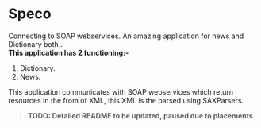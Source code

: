 # Speco
<Alt-h1>Connecting to SOAP webservices.</Alt-h1>
An amazing application for news and Dictionary both..
<br>
<b>This application has 2 functioning:-</b>
<br>
1. Dictionary.<br>
2. News.<br>

This application communicates with SOAP webservices which return resources in the from of XML, this XML is the parsed using SAXParsers.<br>

> <b> TODO: Detailed README to be updated, paused due to placements</b>

